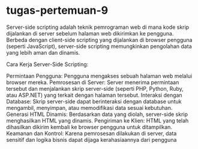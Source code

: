 # tugas-pertemuan-9
Server-side scripting adalah teknik pemrograman web di mana kode skrip dijalankan di server sebelum halaman web dikirimkan ke pengguna. Berbeda dengan client-side scripting yang dijalankan di browser pengguna (seperti JavaScript), server-side scripting memungkinkan pengolahan data yang lebih aman dan dinamis.

Cara Kerja Server-Side Scripting:

Permintaan Pengguna: Pengguna mengakses sebuah halaman web melalui browser mereka. Pemrosesan di Server: Server menerima permintaan tersebut dan menjalankan skrip server-side (seperti PHP, Python, Ruby, atau ASP.NET) yang terkait dengan halaman tersebut. Interaksi dengan Database: Skrip server-side dapat berinteraksi dengan database untuk mengambil, menyimpan, atau memodifikasi data sesuai kebutuhan. Generasi HTML Dinamis: Berdasarkan data yang diolah, server-side skrip menghasilkan HTML yang dinamis. Pengiriman ke Klien: HTML yang telah dihasilkan dikirim kembali ke browser pengguna untuk ditampilkan. Keamanan dan Kontrol: Karena pemrosesan dilakukan di server, data sensitif dan logika bisnis dapat dijaga kerahasiaannya dari pengguna
